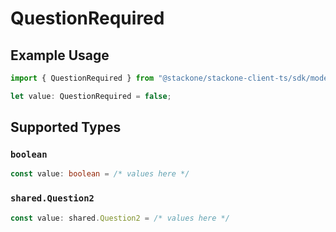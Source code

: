 # QuestionRequired

## Example Usage

```typescript
import { QuestionRequired } from "@stackone/stackone-client-ts/sdk/models/shared";

let value: QuestionRequired = false;
```

## Supported Types

### `boolean`

```typescript
const value: boolean = /* values here */
```

### `shared.Question2`

```typescript
const value: shared.Question2 = /* values here */
```

